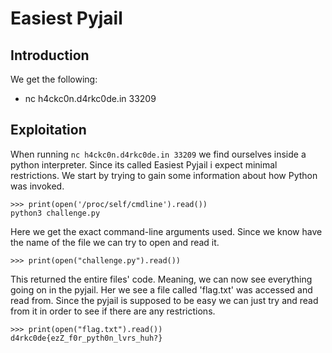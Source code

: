 # Easiest Pyjail
## Introduction
We get the following:
* nc h4ckc0n.d4rkc0de.in 33209

## Exploitation
When running `nc h4ckc0n.d4rkc0de.in 33209` we find ourselves inside a python interpreter. Since its called Easiest Pyjail i expect minimal restrictions.
We start by trying to gain some information about how Python was invoked.

```pycon
>>> print(open('/proc/self/cmdline').read())
python3 challenge.py
```
Here we get the exact command-line arguments used. Since we know have the name of the file we can try to open and read it.

```pycon
>>> print(open("challenge.py").read())
```

This returned the entire files' code. Meaning, we can now see everything going on in the pyjail.
Her we see a file called 'flag.txt' was accessed and read from. Since the pyjail is supposed to be easy we can just try and read from it in order to see if there are any restrictions.

```pycon
>>> print(open("flag.txt").read())
d4rkc0de{ezZ_f0r_pyth0n_lvrs_huh?}
```
